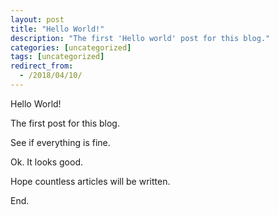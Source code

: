```yaml
---
layout: post
title: "Hello World!"
description: "The first 'Hello world' post for this blog."
categories: [uncategorized]
tags: [uncategorized]
redirect_from:
  - /2018/04/10/
---
```


Hello World!

The first post for this blog.

See if everything is fine.

Ok.  It looks good.

Hope countless articles will be written.

End.